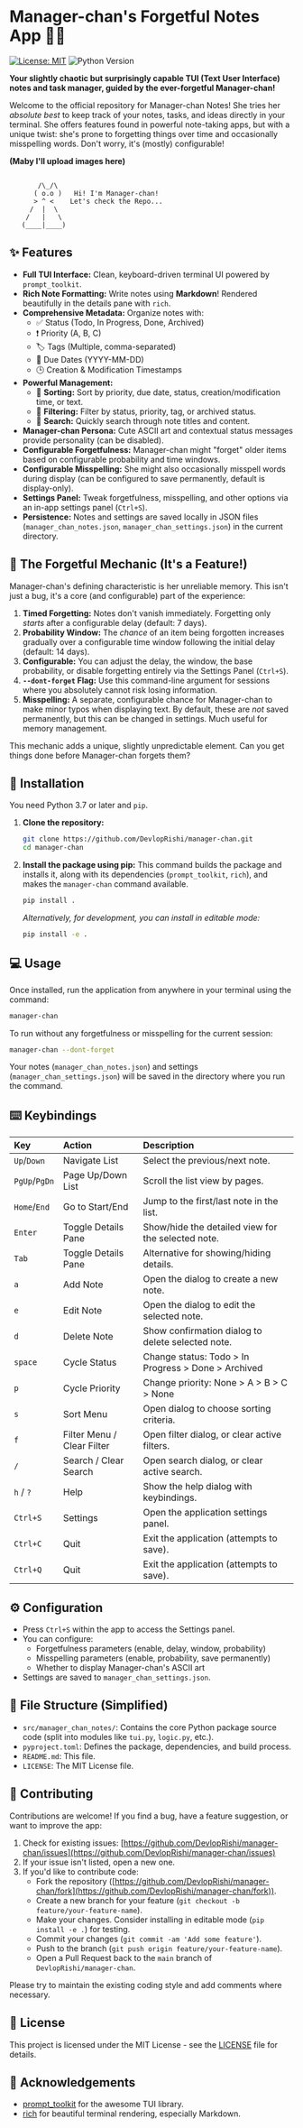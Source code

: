 # Manager-chan's Forgetful Notes App 🧠📝

[![License: MIT](https://img.shields.io/badge/License-MIT-yellow.svg)](https://opensource.org/licenses/MIT)
![Python Version](https://img.shields.io/badge/python-3.7+-blue.svg)

**Your slightly chaotic but surprisingly capable TUI (Text User Interface) notes and task manager, guided by the ever-forgetful Manager-chan!**

Welcome to the official repository for Manager-chan Notes! She tries her *absolute best* to keep track of your notes, tasks, and ideas directly in your terminal. She offers features found in powerful note-taking apps, but with a unique twist: she's prone to forgetting things over time and occasionally misspelling words. Don't worry, it's (mostly) configurable!

**(Maby I'll upload images here)**
```

       /\_/\
      ( o.o )   Hi! I'm Manager-chan!
      > ^ <    Let's check the Repo...
     /  |  \
    /   |   \
   (____|____)
```

## ✨ Features

*   **Full TUI Interface:** Clean, keyboard-driven terminal UI powered by `prompt_toolkit`.
*   **Rich Note Formatting:** Write notes using **Markdown**! Rendered beautifully in the details pane with `rich`.
*   **Comprehensive Metadata:** Organize notes with:
    *   ✅ Status (Todo, In Progress, Done, Archived)
    *   ❗ Priority (A, B, C)
    *   🏷️ Tags (Multiple, comma-separated)
    *   📅 Due Dates (YYYY-MM-DD)
    *   🕒 Creation & Modification Timestamps
*   **Powerful Management:**
    *   🔄 **Sorting:** Sort by priority, due date, status, creation/modification time, or text.
    *   🔎 **Filtering:** Filter by status, priority, tag, or archived status.
    *   📝 **Search:** Quickly search through note titles and content.
*   **Manager-chan Persona:** Cute ASCII art and contextual status messages provide personality (can be disabled).
*   **Configurable Forgetfulness:** Manager-chan might "forget" older items based on configurable probability and time windows.
*   **Configurable Misspelling:** She might also occasionally misspell words during display (can be configured to save permanently, default is display-only).
*   **Settings Panel:** Tweak forgetfulness, misspelling, and other options via an in-app settings panel (`Ctrl+S`).
*   **Persistence:** Notes and settings are saved locally in JSON files (`manager_chan_notes.json`, `manager_chan_settings.json`) in the current directory.

## 🤔 The Forgetful Mechanic (It's a Feature!)

Manager-chan's defining characteristic is her unreliable memory. This isn't just a bug, it's a core (and configurable) part of the experience:

1.  **Timed Forgetting:** Notes don't vanish immediately. Forgetting only *starts* after a configurable delay (default: 7 days).
2.  **Probability Window:** The *chance* of an item being forgotten increases gradually over a configurable time window following the initial delay (default: 14 days).
3.  **Configurable:** You can adjust the delay, the window, the base probability, or disable forgetting entirely via the Settings Panel (`Ctrl+S`).
4.  **`--dont-forget` Flag:** Use this command-line argument for sessions where you absolutely cannot risk losing information.
5.  **Misspelling:** A separate, configurable chance for Manager-chan to make minor typos when displaying text. By default, these are *not* saved permanently, but this can be changed in settings. Much useful for memory management.

This mechanic adds a unique, slightly unpredictable element. Can you get things done before Manager-chan forgets them?

## 🚀 Installation

You need Python 3.7 or later and `pip`.

1.  **Clone the repository:**
    ```bash
    git clone https://github.com/DevlopRishi/manager-chan.git
    cd manager-chan
    ```
2.  **Install the package using pip:**
    This command builds the package and installs it, along with its dependencies (`prompt_toolkit`, `rich`), and makes the `manager-chan` command available.
    ```bash
    pip install .
    ```
    *Alternatively, for development, you can install in editable mode:*
    ```bash
    pip install -e .
    ```

## 💻 Usage

Once installed, run the application from anywhere in your terminal using the command:

```bash
manager-chan
```

To run without any forgetfulness or misspelling for the current session:

```bash
manager-chan --dont-forget
```

Your notes (`manager_chan_notes.json`) and settings (`manager_chan_settings.json`) will be saved in the directory where you run the command.

## ⌨️ Keybindings

| Key         | Action                           | Description                                      |
| :---------- | :------------------------------- | :----------------------------------------------- |
| `Up`/`Down` | Navigate List                    | Select the previous/next note.                   |
| `PgUp`/`PgDn`| Page Up/Down List              | Scroll the list view by pages.                   |
| `Home`/`End`| Go to Start/End                  | Jump to the first/last note in the list.         |
| `Enter`     | Toggle Details Pane              | Show/hide the detailed view for the selected note. |
| `Tab`       | Toggle Details Pane              | Alternative for showing/hiding details.          |
| `a`         | Add Note                         | Open the dialog to create a new note.            |
| `e`         | Edit Note                        | Open the dialog to edit the selected note.       |
| `d`         | Delete Note                      | Show confirmation dialog to delete selected note. |
| `space`     | Cycle Status                     | Change status: Todo > In Progress > Done > Archived |
| `p`         | Cycle Priority                   | Change priority: None > A > B > C > None         |
| `s`         | Sort Menu                        | Open dialog to choose sorting criteria.          |
| `f`         | Filter Menu / Clear Filter       | Open filter dialog, or clear active filters.     |
| `/`         | Search / Clear Search            | Open search dialog, or clear active search.      |
| `h` / `?`   | Help                             | Show the help dialog with keybindings.           |
| `Ctrl+S`    | Settings                         | Open the application settings panel.             |
| `Ctrl+C`    | Quit                             | Exit the application (attempts to save).         |
| `Ctrl+Q`    | Quit                             | Exit the application (attempts to save).         |

## ⚙️ Configuration

*   Press `Ctrl+S` within the app to access the Settings panel.
*   You can configure:
    *   Forgetfulness parameters (enable, delay, window, probability)
    *   Misspelling parameters (enable, probability, save permanently)
    *   Whether to display Manager-chan's ASCII art
*   Settings are saved to `manager_chan_settings.json`.

## 📁 File Structure (Simplified)

*   `src/manager_chan_notes/`: Contains the core Python package source code (split into modules like `tui.py`, `logic.py`, etc.).
*   `pyproject.toml`: Defines the package, dependencies, and build process.
*   `README.md`: This file.
*   `LICENSE`: The MIT License file.

## 🤝 Contributing

Contributions are welcome! If you find a bug, have a feature suggestion, or want to improve the app:

1.  Check for existing issues: [https://github.com/DevlopRishi/manager-chan/issues](https://github.com/DevlopRishi/manager-chan/issues)
2.  If your issue isn't listed, open a new one.
3.  If you'd like to contribute code:
    *   Fork the repository ([https://github.com/DevlopRishi/manager-chan/fork](https://github.com/DevlopRishi/manager-chan/fork)).
    *   Create a new branch for your feature (`git checkout -b feature/your-feature-name`).
    *   Make your changes. Consider installing in editable mode (`pip install -e .`) for testing.
    *   Commit your changes (`git commit -am 'Add some feature'`).
    *   Push to the branch (`git push origin feature/your-feature-name`).
    *   Open a Pull Request back to the `main` branch of `DevlopRishi/manager-chan`.

Please try to maintain the existing coding style and add comments where necessary.

## 📜 License

This project is licensed under the MIT License - see the [LICENSE](LICENSE) file for details.

## 🙏 Acknowledgements

*   [prompt_toolkit](https://github.com/prompt-toolkit/python-prompt-toolkit) for the awesome TUI library.
*   [rich](https://github.com/Textualize/rich) for beautiful terminal rendering, especially Markdown.
```